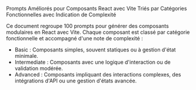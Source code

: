 Prompts Améliorés pour Composants React avec Vite
Triés par Catégories Fonctionnelles avec Indication de Complexité

Ce document regroupe 100 prompts pour générer des composants modulaires en React avec Vite.
Chaque composant est classé par catégorie fonctionnelle et accompagné d'une note de complexité :

- Basic : Composants simples, souvent statiques ou à gestion d'état minimale.
- Intermediate : Composants avec une logique d'interaction ou de validation modérée.
- Advanced : Composants impliquant des interactions complexes, des intégrations d'API ou une gestion d'états avancée.
